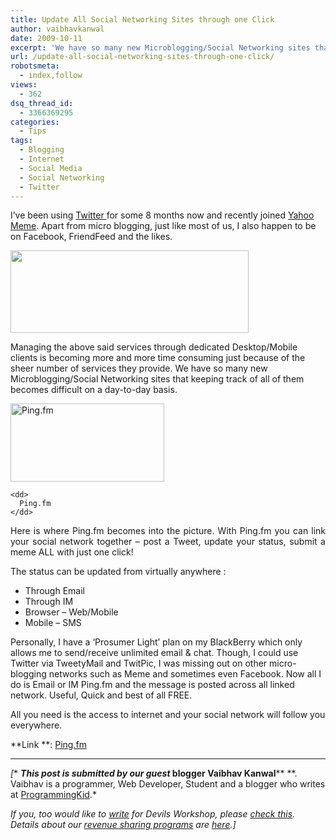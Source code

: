 ```yaml
---
title: Update All Social Networking Sites through one Click
author: vaibhavkanwal
date: 2009-10-11
excerpt: 'We have so many new Microblogging/Social Networking sites that keeping track of all of them becomes difficult on a day-to-day basis. With Ping.fm you can link your social network together - post a Tweet, update your status, submit a meme ALL with just one click!'
url: /update-all-social-networking-sites-through-one-click/
robotsmeta:
  - index,follow
views:
  - 362
dsq_thread_id:
  - 3366369295
categories:
  - Tips
tags:
  - Blogging
  - Internet
  - Social Media
  - Social Networking
  - Twitter
---
```

I&#8217;ve been using <a href="http://twitter.com/vaibhavkanwal" onclick="_gaq.push(['_trackEvent', 'outbound-article', 'http://twitter.com/vaibhavkanwal', 'Twitter ']);" rel="nofollow">Twitter </a>for some 8 months now and recently joined <a href="http://meme.yahoo.com/vaibhavkanwal/" onclick="_gaq.push(['_trackEvent', 'outbound-article', 'http://meme.yahoo.com/vaibhavkanwal/', 'Yahoo Meme']);" rel="nofollow">Yahoo Meme</a>. Apart from micro blogging, just like most of us, I also happen to be on Facebook, FriendFeed and the likes.

<p style="text-align: justify">
  <img class="aligncenter" src="http://is.gd/4eo0k" alt="" width="381" height="132" />
</p>

Managing the above said services through dedicated Desktop/Mobile clients is becoming more and more time consuming just because of the sheer number of services they provide. We have so many new Microblogging/Social Networking sites that keeping track of all of them becomes difficult on a day-to-day basis.

<div class="mceTemp" style="text-align: justify">
  <dl>
    <dt>
      <a href="http://ping.fm" onclick="_gaq.push(['_trackEvent', 'outbound-article', 'http://ping.fm', '']);" rel="nofollow"><img src="http://ping.fm/_images/layout/logo.gif" alt="Ping.fm" width="246" height="125" /></a>
    </dt>
    
    <dd>
      Ping.fm
    </dd>
  </dl>
</div>

<p style="text-align: justify">
  Here is where Ping.fm becomes into the picture. With Ping.fm you can link your social network together &#8211; post a Tweet, update your status, submit a meme ALL with just one click!
</p>

The status can be updated from virtually anywhere :

  * Through Email
  * Through IM
  * Browser &#8211; Web/Mobile
  * Mobile &#8211; SMS

Personally, I have a &#8216;Prosumer Light&#8217; plan on my BlackBerry which only allows me to send/receive unlimited email & chat. Though, I could use Twitter via TweetyMail and TwitPic, I was missing out on other micro-blogging networks such as Meme and sometimes even Facebook. Now all I do is Email or IM Ping.fm and the message is posted across all linked network. Useful, Quick and best of all FREE.

All you need is the access to internet and your social network will follow you everywhere.

**Link **: <a href="http://ping.fm" onclick="_gaq.push(['_trackEvent', 'outbound-article', 'http://ping.fm', 'Ping.fm']);" rel="nofollow">Ping.fm</a>

* * *

*[** ***This post is submitted by our guest* blogger **Vaibhav Kanwal****** **. Vaibhav is a programmer, Web Developer, Student and a blogger who writes at <a href="http://programmingkid.com" onclick="_gaq.push(['_trackEvent', 'outbound-article', 'http://programmingkid.com', 'ProgrammingKid']);" >ProgrammingKid</a>.*</p> 

*If you, too would like to [write][1] for Devils Workshop, please [check this][1]. Details about our [revenue sharing programs][1] are [here][1].]*

 [1]: http://devilsworkshop.org/join-dw/
